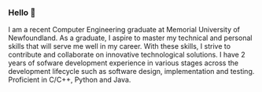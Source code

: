 ### Hello 👋


I am a recent Computer Engineering graduate at Memorial University of Newfoundland. As a graduate, I aspire to master my technical and personal skills that will serve me well in my career. With these skills, I strive to contribute and collaborate on innovative technological solutions. I have 2 years of sofware development experience in various stages across the development lifecycle such as software design, implementation and testing. Proficient in C/C++, Python and Java. 
